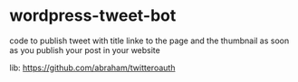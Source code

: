 # wordpress-tweet-bot
code to publish tweet with title linke to the page and the thumbnail as soon as you publish your post in your website

lib: https://github.com/abraham/twitteroauth


